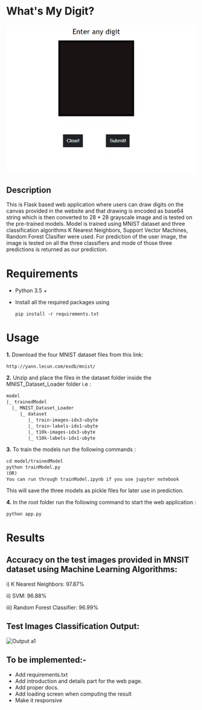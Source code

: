 # What's My Digit?

![](assets/demo.gif)

## Description
This is Flask based web application where users can draw digits on the canvas provided in the website and that drawing is encoded as base64 string which is then converted to 28 * 28 grayscale image and is tested on the pre-trained models.
Model is trained using MNIST dataset and three classification algorithms K Nearest Neighbors, Support Vector Machines, Random Forest Clasifier were used.
For prediction of the user image, the image is tested on all the three classifiers and mode of those three predictions is returned as our prediction.
# Requirements

* Python 3.5 +
* Install all the required packages using

  ```
  pip install -r requirements.txt
  ```

# Usage

**1.** Download the four MNIST dataset files from this link:

```
http://yann.lecun.com/exdb/mnist/
```

**2.** Unzip and place the files in the dataset folder inside the MNIST_Dataset_Loader folder i.e :

```
model
|_ trainedModel
  |_ MNIST_Dataset_Loader
     |_ dataset
        |_ train-images-idx3-ubyte
        |_ train-labels-idx1-ubyte
        |_ t10k-images-idx3-ubyte
        |_ t10k-labels-idx1-ubyte
```
**3.** To train the models run the following commands :

```
cd model/trainedModel
python trainModel.py
(OR)
You can run through trainModel.ipynb if you use jupyter notebook
```
This will save the three models as pickle files for later use in prediction.

**4.** In the root folder run the following command to start the web application :

```
python app.py
```


# Results

## Accuracy on the test images provided in MNSIT dataset using Machine Learning Algorithms:

i)	 K Nearest Neighbors: 97.87%

ii)	 SVM:	96.88%

iii) Random Forest Classifier:	96.99%


## Test Images Classification Output:

![Output a1](Outputs/output.png?raw=true "Output a1")       


## To be implemented:-
- Add requirements.txt
- Add introduction and details part for the web page.
- Add proper docs.
- Add loading screen when computing the result
- Make it responsive
